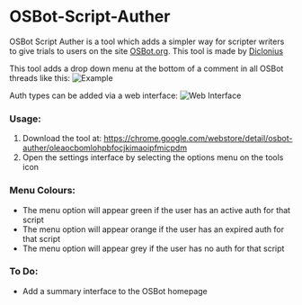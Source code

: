 # OSBot-Script-Auther
OSBot Script Auther is a tool which adds a simpler way for scripter writers to give trials to users on the site [OSBot.org](https://OSBot.org).
This tool is made by [Diclonius](https://osbot.org/forum/profile/655-diclonius/)

This tool adds a drop down menu at the bottom of a comment in all OSBot threads like this:
![Example](http://i.imgur.com/39JzCEk.png "Example")

Auth types can be added via a web interface:
![Web Interface](http://i.imgur.com/UbSceh2.png "Web Interface")

### Usage:
1. Download the tool at: https://chrome.google.com/webstore/detail/osbot-auther/oleaocbomlohpbfocjkimaoipfmicpdm
2. Open the settings interface by selecting the options menu on the tools icon

### Menu Colours:
* The menu option will appear green if the user has an active auth for that script
* The menu option will appear orange if the user has an expired auth for that script
* The menu option will appear grey if the user has no auth for that script

### To Do:
* Add a summary interface to the OSBot homepage
